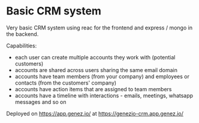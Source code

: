 # Basic CRM system

Very basic CRM system using reac for the frontend and express / mongo in the backend.

Capabilities:
- each user can create multiple accounts they work with (potential customers)
- accounts are shared across users sharing the same email domain
- accounts have team members (from your company) and employees or contacts (from the customers' company)
- accounts have action items that are assigned to team members
- accounts have a timeline with interactions - emails, meetings, whatsapp messages and so on

Deployed on https://app.genez.io/ at https://genezio-crm.app.genez.io/
